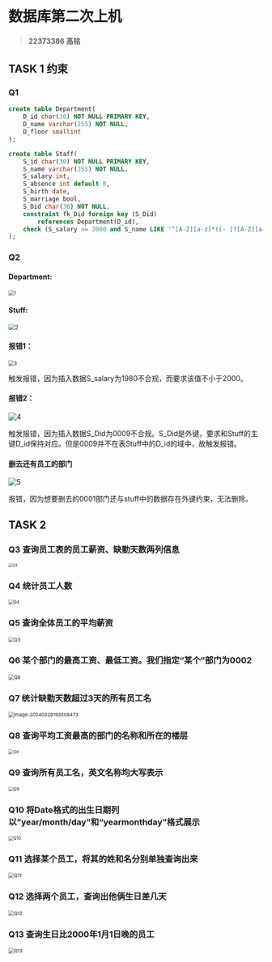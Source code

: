 # **数据库第二次上机**

> #### 22373386 高铭

## TASK 1 约束

### Q1 

```sql
create table Department(
    D_id char(30) NOT NULL PRIMARY KEY,
    D_name varchar(255) NOT NULL,
    D_floor smallint
);

create table Staff(
    S_id char(30) NOT NULL PRIMARY KEY,
    S_name varchar(255) NOT NULL,
    S_salary int,
    S_absence int default 0,
    S_birth date,
    S_marriage bool,
    S_Did char(30) NOT NULL,
    constraint fk_Did foreign key (S_Did)
        references Department(D_id),
    check (S_salary >= 2000 and S_name LIKE '^[A-Z][a-z]*([- ]?[A-Z][a-z]*)*$')
);
```

### Q2

#### Department:

<img src="./img/Q2-1.png" alt="1" style="zoom:67%;" />

#### Stuff:

<img src="./img/Q2-2.PNG" alt="2" style="zoom:80%;" />

#### 报错1：

<img src="./img/Q2-3.png" alt="3" style="zoom:67%;" />

触发报错，因为插入数据S_salary为1980不合规，而要求该值不小于2000。

#### 报错2：

![4](./img/Q2-4.png)

触发报错，因为插入数据S_Did为0009不合规。S_Did是外键，要求和Stuff的主键D_id保持对应。但是0009并不在表Stuff中的D_id的域中，故触发报错。

#### 删去还有员工的部门

![5](./img/Q2-5.png)

报错，因为想要删去的0001部门还与stuff中的数据存在外键约束，无法删除。

## TASK 2

### Q3 查询员工表的员工薪资、缺勤天数两列信息

<img src="./img/Q3.PNG" alt="Q3" style="zoom:50%;" />

### Q4 统计员工人数 

<img src="./img/Q4.PNG" alt="Q4" style="zoom:60%;" />

### Q5 查询全体员工的平均薪资

<img src="./img/Q5.PNG" alt="Q3" style="zoom: 67%;" />

### Q6 某个部门的最高工资、最低工资。我们指定“某个”部门为0002

<img src="./img/Q6.PNG" alt="Q6" style="zoom:67%;" />

### Q7 统计缺勤天数超过3天的所有员工名

<img src="./img/Q7.PNG" alt="image-20240328193508473" style="zoom:67%;" />

### Q8 查询平均工资最高的部门的名称和所在的楼层

<img src="./img/Q8.PNG" alt="Q8" style="zoom:58%;" />

### Q9 查询所有员工名，英文名称均大写表示

<img src="./img/Q9.PNG" alt="Q9" style="zoom:60%;" />

### Q10 将**Date**格式的出生日期列以”year/month/day”和“yearmonthday”格式展示

<img src="./img/Q10.PNG" alt="Q10" style="zoom:60%;" />

### Q11 选择某个员工，将其的姓和名分别单独查询出来

<img src="./img/Q11.PNG" alt="Q11" style="zoom:67%;" />

### Q12 选择两个员工，查询出他俩生日差几天

<img src="./img/Q12.PNG" alt="Q12" style="zoom: 67%;" />

### Q13 查询生日比2000年1月1日晚的员工

<img src="./img/Q13.PNG" alt="Q13" style="zoom:67%;" />